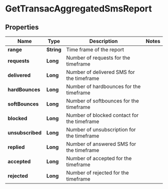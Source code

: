 
# GetTransacAggregatedSmsReport

## Properties
Name | Type | Description | Notes
------------ | ------------- | ------------- | -------------
**range** | **String** | Time frame of the report | 
**requests** | **Long** | Number of requests for the timeframe | 
**delivered** | **Long** | Number of delivered SMS for the timeframe | 
**hardBounces** | **Long** | Number of hardbounces for the timeframe | 
**softBounces** | **Long** | Number of softbounces for the timeframe | 
**blocked** | **Long** | Number of blocked contact for the timeframe | 
**unsubscribed** | **Long** | Number of unsubscription for the timeframe | 
**replied** | **Long** | Number of answered SMS for the timeframe | 
**accepted** | **Long** | Number of accepted for the timeframe | 
**rejected** | **Long** | Number of rejected for the timeframe | 



